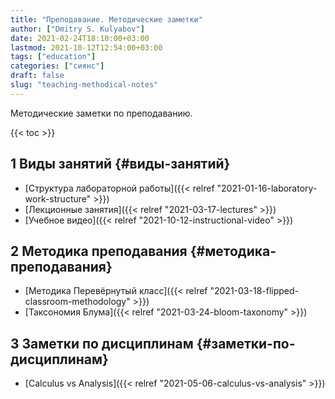 ```yaml
---
title: "Преподавание. Методические заметки"
author: ["Dmitry S. Kulyabov"]
date: 2021-02-24T18:10:00+03:00
lastmod: 2021-10-12T12:54:00+03:00
tags: ["education"]
categories: ["сиянс"]
draft: false
slug: "teaching-methodical-notes"
---
```


Методические заметки по преподаванию.

<!--more-->

{{< toc >}}


## <span class="section-num">1</span> Виды занятий {#виды-занятий}

-   [Структура лабораторной работы]({{< relref "2021-01-16-laboratory-work-structure" >}})
-   [Лекционные занятия]({{< relref "2021-03-17-lectures" >}})
-   [Учебное видео]({{< relref "2021-10-12-instructional-video" >}})


## <span class="section-num">2</span> Методика преподавания {#методика-преподавания}

-   [Методика Перевёрнутый класс]({{< relref "2021-03-18-flipped-classroom-methodology" >}})
-   [Таксономия Блума]({{< relref "2021-03-24-bloom-taxonomy" >}})


## <span class="section-num">3</span> Заметки по дисциплинам {#заметки-по-дисциплинам}

-   [Calculus vs Analysis]({{< relref "2021-05-06-calculus-vs-analysis" >}})
